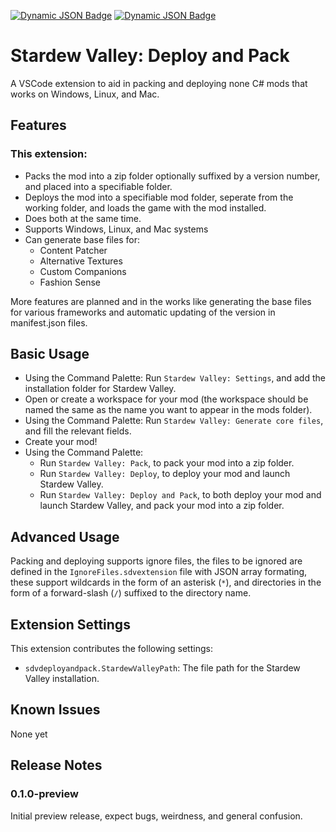 [![Dynamic JSON Badge](https://img.shields.io/badge/dynamic/json?url=https%3A%2F%2Fraw.githubusercontent.com%2FAtlasV1224%2Fsdvdeployandpack%2Frefs%2Fheads%2Fmaster%2Fpackage.json&query=%24.version&label=Version&labelColor=%23333&color=%23555)](https://github.com/AtlasV1224/sdvdeployandpack/blob/master/CHANGELOG.md)
[![Dynamic JSON Badge](https://img.shields.io/badge/dynamic/json?url=https%3A%2F%2Fraw.githubusercontent.com%2FAtlasV1224%2Fsdvdeployandpack%2Frefs%2Fheads%2Fmaster%2Fpackage.json&query=%24.license&label=License&labelColor=%23333&color=%23555)](https://github.com/AtlasV1224/sdvdeployandpack/blob/master/LICENSE.txt)




# Stardew Valley: Deploy and Pack

A VSCode extension to aid in packing and deploying none C# mods that works on Windows, Linux, and Mac.


## Features

### This extension:
- Packs the mod into a zip folder optionally suffixed by a version number, and placed into a specifiable folder.
- Deploys the mod into a specifiable mod folder, seperate from the working folder, and loads the game with the mod installed.
- Does both at the same time.
- Supports Windows, Linux, and Mac systems
- Can generate base files for:
    - Content Patcher
    - Alternative Textures
    - Custom Companions
    - Fashion Sense

More features are planned and in the works like generating the base files for various frameworks and automatic updating of the version in manifest.json files.


## Basic Usage

- Using the Command Palette: Run `Stardew Valley: Settings`, and add the installation folder for Stardew Valley.
- Open or create a workspace for your mod (the workspace should be named the same as the name you want to appear in the mods folder).
- Using the Command Palette: Run `Stardew Valley: Generate core files`, and fill the relevant fields.
- Create your mod!
- Using the Command Palette: 
    - Run `Stardew Valley: Pack`, to pack your mod into a zip folder.
    - Run `Stardew Valley: Deploy`, to deploy your mod and launch Stardew Valley.
    - Run `Stardew Valley: Deploy and Pack`, to both deploy your mod and launch Stardew Valley, and pack your mod into a zip folder.


## Advanced Usage

Packing and deploying supports ignore files, the files to be ignored are defined in the `IgnoreFiles.sdvextension` file with JSON array formating, these support wildcards in the form of an asterisk (`*`), and directories in the form of a forward-slash (`/`) suffixed to the directory name.


## Extension Settings

This extension contributes the following settings:

* `sdvdeployandpack.StardewValleyPath`: The file path for the Stardew Valley installation.


## Known Issues

None yet


## Release Notes

### 0.1.0-preview

Initial preview release, expect bugs, weirdness, and general confusion.





